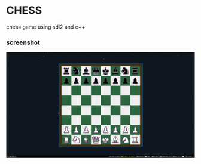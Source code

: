 # CHESS
chess game using sdl2 and c++

### screenshot
![alt text](https://github.com/om101deore/chess/blob/main/share/chess.png)

